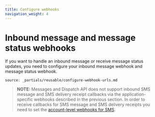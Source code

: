 ```yaml
---
title: Configure webhooks
navigation_weight: 4
---
```


# Inbound message and message status webhooks

If you want to handle an inbound message or receive message status updates, you need to configure your inbound message webhook and message status webhook.

```partial
source: _partials/reusable/configure-webhook-urls.md
```

> **NOTE:** Messages and Dispatch API does not support inbound SMS message and SMS delivery receipt callbacks via the application-specific webhooks described in the previous section. In order to receive callbacks for SMS message and SMS delivery receipts you need to set the [account-level webhooks for SMS](https://dashboard.nexmo.com/settings).
